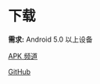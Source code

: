 # 下载

**需求:** Android 5.0 以上设备

[APK 频道](https://t.me/NekogramAPKs)

[GitHub](https://github.com/tehcneko/nekogram-files/releases)